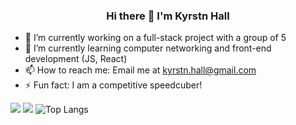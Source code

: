 <h3 align="center">
  Hi there 👋 I'm Kyrstn Hall
</h3>

- 🔭 I’m currently working on a full-stack project with a group of 5
- 🌱 I’m currently learning computer networking and front-end development (JS, React)
- 📫 How to reach me: Email me at kyrstn.hall@gmail.com
- ⚡ Fun fact: I am a competitive speedcuber!

![](https://raw.githubusercontent.com/asiandallas/stats/master/generated/overview.svg#gh-dark-mode-only)
![](https://raw.githubusercontent.com/asiandallas/stats/master/generated/overview.svg#gh-light-mode-only)
![Top Langs](https://github-readme-stats.vercel.app/api/top-langs/?username=asiandallas&layout=compact&theme=transparent)

<!--
**asiandallas/asiandallas** is a ✨ _special_ ✨ repository because its `README.md` (this file) appears on your GitHub profile.

Here are some ideas to get you started:

- 🔭 I’m currently working on ...
- 🌱 I’m currently learning ...
- 👯 I’m looking to collaborate on ...
- 🤔 I’m looking for help with ...
- 💬 Ask me about ...
- 📫 How to reach me: ...
- 😄 Pronouns: ...
- ⚡ Fun fact: ...
-->
